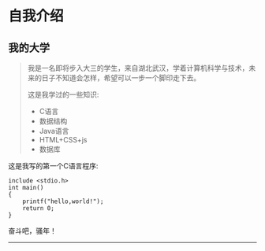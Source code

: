 自我介绍
===========
我的大学
-----------
> 我是一名即将步入大三的学生，来自湖北武汉，学着计算机科学与技术，未来的日子不知道会怎样，希望可以一步一个脚印走下去。
>
> 这是我学过的一些知识:  
> *    C语言
> *    数据结构
> *    Java语言
> *    HTML+CSS+js
> *    数据库
>
这是我写的第一个C语言程序:  

    include <stdio.h>
    int main()
    {
        printf("hello,world!");
        return 0;
    }


奋斗吧，骚年！  
- - -
